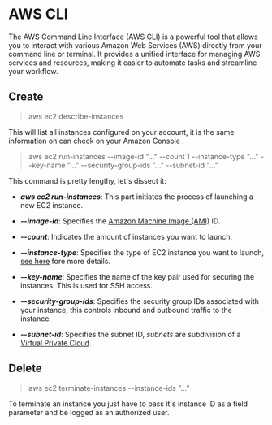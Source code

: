 # AWS CLI

The AWS Command Line Interface (AWS CLI) is a powerful tool that allows you to interact with various Amazon Web Services (AWS) directly from your command line or terminal. It provides a unified interface for managing AWS services and resources, making it easier to automate tasks and streamline your workflow.

## Create
> aws ec2 describe-instances

This will list all instances configured on your account, it is the same information on can check on your Amazon Console
.
> aws ec2 run-instances --image-id "..." --count 1 --instance-type "..." --key-name "..." --security-group-ids "..." --subnet-id "..."

This command is pretty lengthy, let's dissect it:
- ***aws ec2 run-instances***: This part initiates the process of launching a new EC2 instance.

- ***--image-id***: Specifies the [Amazon Machine Image (AMI)](https://docs.aws.amazon.com/AWSEC2/latest/UserGuide/AMIs.html) ID.

- ***--count***: Indicates the amount of instances you want to launch.

- ***--instance-type***: Specifies the type of EC2 instance you want to launch, [see here](/notes/aws_ec2_instances.md) fore more details.

- ***--key-name***: Specifies the name of the key pair used for securing the instances. This is used for SSH access.

- ***--security-group-ids***: Specifies the security group IDs associated with your instance, this controls inbound and outbound traffic to the instance.

- ***--subnet-id***: Specifies the subnet ID, *subnets* are subdivision of a [Virtual Private Cloud](https://aws.amazon.com/vpc/).

## Delete

> aws ec2 terminate-instances --instance-ids "..."

To terminate an instance you just have to pass it's instance ID as a field parameter and be logged as an authorized user.
